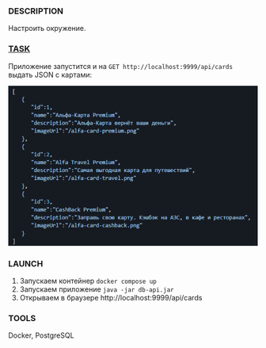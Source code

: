 ### DESCRIPTION
Настроить окружение.

### [TASK](https://github.com/netology-code/aqa-homeworks/tree/master/docker)
Приложение запустится и на ``GET http://localhost:9999/api/cards`` выдать JSON с картами:

![img.png](img.png)

### LAUNCH
1. Запускаем контейнер ``docker compose up``
1. Запускаем приложение ``java -jar db-api.jar``
1. Открываем в браузере http://localhost:9999/api/cards

### TOOLS
Docker, PostgreSQL
